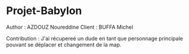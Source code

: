 # Projet-Babylon

Author : AZDOUZ Noureddine
Client : BUFFA Michel

Contribution : 
J'ai récupereé un dude en tant que personnage principale pouvant se déplacer et changement de la map.






